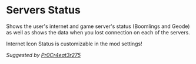 # Servers Status
Shows the user's internet and game server's status <cp>(Boomlings and Geode)</c> as well as shows the data when you lost connection on each of the servers.

<cy>Internet Icon Status is customizable in the mod settings!</cy>

*Suggested by [Pr0Cr4eat3r275](user:30972993)*